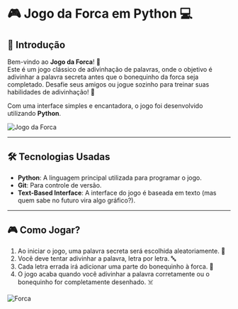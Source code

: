 # 🎮 **Jogo da Forca em Python** 💻

## 🎉 Introdução
Bem-vindo ao **Jogo da Forca**! 🚀  
Este é um jogo clássico de adivinhação de palavras, onde o objetivo é adivinhar a palavra secreta antes que o bonequinho da forca seja completado. Desafie seus amigos ou jogue sozinho para treinar suas habilidades de adivinhação! 🧠

Com uma interface simples e encantadora, o jogo foi desenvolvido utilizando **Python**.

![Jogo da Forca](https://media1.giphy.com/media/v1.Y2lkPTc5MGI3NjExNmRka2ZqdjczbDQ5djFlNmM5dWFkejg5andkNmxwejQybzVtaWhzeSZlcD12MV9pbnRlcm5hbF9naWZfYnlfaWQmY3Q9Zw/y0NFayaBeiWEU/giphy.gif)

---

## 🛠️ **Tecnologias Usadas**
- **Python**: A linguagem principal utilizada para programar o jogo.
- **Git**: Para controle de versão.
- **Text-Based Interface**: A interface do jogo é baseada em texto (mas quem sabe no futuro vira algo gráfico?).

---

## 🎮 **Como Jogar?**

1. Ao iniciar o jogo, uma palavra secreta será escolhida aleatoriamente. 🔑
2. Você deve tentar adivinhar a palavra, letra por letra. 🔤
3. Cada letra errada irá adicionar uma parte do bonequinho à forca. 👀
4. O jogo acaba quando você adivinhar a palavra corretamente ou o bonequinho for completamente desenhado. ☠️

![Forca](https://media2.giphy.com/media/v1.Y2lkPTc5MGI3NjExMDF6cXZvNjljYXc0YjA2ZmkxbW1rdXNhM2I1NnM0MGFsaTBwYXM5eiZlcD12MV9pbnRlcm5hbF9naWZfYnlfaWQmY3Q9Zw/5UH2PJ8VIEuMqN8V6R/giphy.gif)
